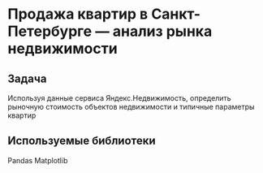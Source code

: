 # Продажа квартир в Санкт-Петербурге — анализ рынка недвижимости

## Задача

Используя данные сервиса Яндекс.Недвижимость, определить рыночную стоимость объектов недвижимости и типичные параметры
квартир

## Используемые библиотеки

Pandas Matplotlib